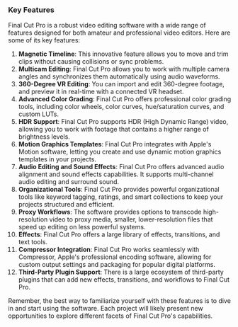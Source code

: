 ### Key Features

Final Cut Pro is a robust video editing software with a wide range of features designed for both amateur and professional video editors. Here are some of its key features:

1. **Magnetic Timeline**: This innovative feature allows you to move and trim clips without causing collisions or sync problems.
2. **Multicam Editing**: Final Cut Pro allows you to work with multiple camera angles and synchronizes them automatically using audio waveforms.
3. **360-Degree VR Editing**: You can import and edit 360-degree footage, and preview it in real-time with a connected VR headset.
4. **Advanced Color Grading**: Final Cut Pro offers professional color grading tools, including color wheels, color curves, hue/saturation curves, and custom LUTs.
5. **HDR Support**: Final Cut Pro supports HDR (High Dynamic Range) video, allowing you to work with footage that contains a higher range of brightness levels.
6. **Motion Graphics Templates**: Final Cut Pro integrates with Apple's Motion software, letting you create and use dynamic motion graphics templates in your projects.
7. **Audio Editing and Sound Effects**: Final Cut Pro offers advanced audio alignment and sound effects capabilities. It supports multi-channel audio editing and surround sound.
8. **Organizational Tools**: Final Cut Pro provides powerful organizational tools like keyword tagging, ratings, and smart collections to keep your projects structured and efficient.
9. **Proxy Workflows**: The software provides options to transcode high-resolution video to proxy media, smaller, lower-resolution files that speed up editing on less powerful systems.
10. **Effects**: Final Cut Pro offers a large library of effects, transitions, and text tools.
11. **Compressor Integration**: Final Cut Pro works seamlessly with Compressor, Apple's professional encoding software, allowing for custom output settings and packaging for popular digital platforms.
12. **Third-Party Plugin Support**: There is a large ecosystem of third-party plugins that can add new effects, transitions, and workflows to Final Cut Pro.

Remember, the best way to familiarize yourself with these features is to dive in and start using the software. Each project will likely present new opportunities to explore different facets of Final Cut Pro's capabilities.